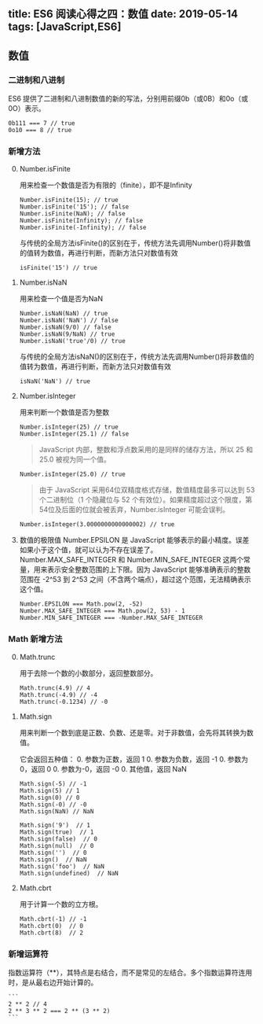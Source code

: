 title: ES6 阅读心得之四：数值
date: 2019-05-14
tags: [JavaScript,ES6]
---

## 数值

### 二进制和八进制
ES6 提供了二进制和八进制数值的新的写法，分别用前缀0b（或0B）和0o（或0O）表示。

```
0b111 === 7 // true
0o10 === 8 // true
```

### 新增方法

0. Number.isFinite

	用来检查一个数值是否为有限的（finite），即不是Infinity

	```
	Number.isFinite(15); // true
	Number.isFinite('15'); // false
	Number.isFinite(NaN); // false
	Number.isFinite(Infinity); // false
	Number.isFinite(-Infinity); // false
	```
	与传统的全局方法isFinite()的区别在于，传统方法先调用Number()将非数值的值转为数值，再进行判断，而新方法只对数值有效

	```
	isFinite('15') // true
	```
0. Number.isNaN

	用来检查一个值是否为NaN

	```
	Number.isNaN(NaN) // true
	Number.isNaN('NaN') // false
	Number.isNaN(9/0) // false
	Number.isNaN(9/NaN) // true
	Number.isNaN('true'/0) // true
	```
	与传统的全局方法isNaN()的区别在于，传统方法先调用Number()将非数值的值转为数值，再进行判断，而新方法只对数值有效

	```
	isNaN('NaN') // true
	```
0. Number.isInteger

	用来判断一个数值是否为整数

	```
	Number.isInteger(25) // true
	Number.isInteger(25.1) // false
	```
	> JavaScript 内部，整数和浮点数采用的是同样的储存方法，所以 25 和 25.0 被视为同一个值。

	```
	Number.isInteger(25.0) // true
	```
	> 由于 JavaScript 采用64位双精度格式存储，数值精度最多可以达到 53 个二进制位（1 个隐藏位与 52 个有效位）。如果精度超过这个限度，第54位及后面的位就会被丢弃，Number.isInteger 可能会误判。

	```
	Number.isInteger(3.0000000000000002) // true
	```

0. 数值的极限值
	Number.EPSILON 是 JavaScript 能够表示的最小精度。误差如果小于这个值，就可以认为不存在误差了。
	Number.MAX_SAFE_INTEGER 和 Number.MIN_SAFE_INTEGER 这两个常量，用来表示安全整数范围的上下限。因为 JavaScript 能够准确表示的整数范围在 -2^53 到 2^53 之间（不含两个端点），超过这个范围，无法精确表示这个值。

	```
	Number.EPSILON === Math.pow(2, -52)
	Number.MAX_SAFE_INTEGER === Math.pow(2, 53) - 1
	Number.MIN_SAFE_INTEGER === -Number.MAX_SAFE_INTEGER
	```

### Math 新增方法

0. Math.trunc

	用于去除一个数的小数部分，返回整数部分。

	```
	Math.trunc(4.9) // 4
	Math.trunc(-4.9) // -4
	Math.trunc(-0.1234) // -0
	```
0. Math.sign

	用来判断一个数到底是正数、负数、还是零。对于非数值，会先将其转换为数值。

	它会返回五种值：
	0. 参数为正数，返回 1
	0. 参数为负数，返回 -1
	0. 参数为 0，返回 0
	0. 参数为-0，返回 -0
	0. 其他值，返回 NaN


	```
	Math.sign(-5) // -1
	Math.sign(5) // 1
	Math.sign(0) // 0
	Math.sign(-0) // -0
	Math.sign(NaN) // NaN

	Math.sign('9')  // 1
	Math.sign(true)  // 1
	Math.sign(false)  // 0
	Math.sign(null)  // 0
	Math.sign('')  // 0
	Math.sign()  // NaN
	Math.sign('foo')  // NaN
	Math.sign(undefined)  // NaN
	```
0. Math.cbrt

	用于计算一个数的立方根。

	```
	Math.cbrt(-1) // -1
	Math.cbrt(0)  // 0
	Math.cbrt(8)  // 2
	```

### 新增运算符

指数运算符（**），其特点是右结合，而不是常见的左结合。多个指数运算符连用时，是从最右边开始计算的。

	```
	2 ** 2 // 4
	2 ** 3 ** 2 === 2 ** (3 ** 2)
	```
